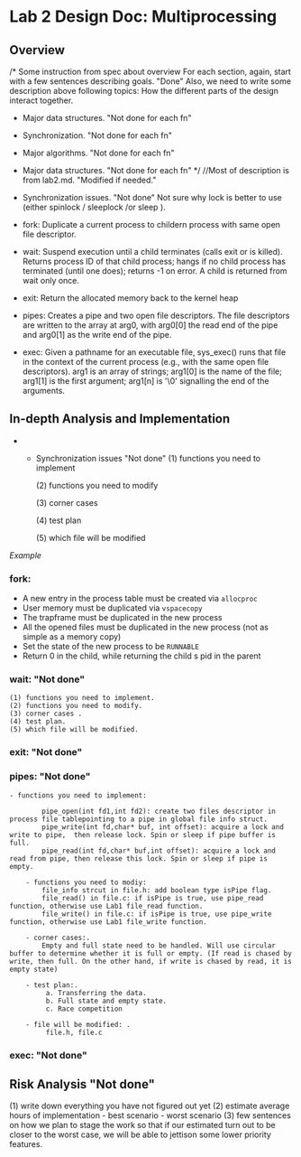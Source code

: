 # Lab 2 Design Doc: Multiprocessing

## Overview
/* Some instruction from spec about overview
For each section, again, start with a few sentences describing goals. "Done"
Also, we need to write some description above following topics:
How the	different parts	of the design interact together.
  - Major data structures. "Not done for each fn"
  - Synchronization.       "Not done for each fn"
  - Major algorithms.      "Not done for each fn"
  - Major data structures. "Not done for each fn"
*/
//Most of description is from lab2.md. "Modified if needed." 

  - Synchronization issues.  "Not done"
          Not sure why lock is better to use (either spinlock / sleeplock /or sleep ).

  - fork: Duplicate a current process to childern process with same open file descriptor.
   
  - wait: Suspend execution until a child terminates (calls exit or is killed). 
          Returns process ID of that child process; hangs if no child process 
          has terminated (until one does); returns -1 on error. 
          A child is returned from wait only once.

  - exit: Return the allocated memory back to the kernel heap
    
  - pipes: Creates a pipe and two open file descriptors. The file descriptors
           are written to the array at arg0, with arg0[0] the read end of the 
           pipe and arg0[1] as the write end of the pipe.

  - exec:  Given a pathname for an executable file, sys_exec() runs that file 
           in the context of the current process (e.g., with the same open file 
           descriptors). arg1 is an array of strings; arg1[0] is the name of the 
           file; arg1[1] is the first argument; arg1[n] is '\0' signalling the
           end of the arguments.


## In-depth Analysis and Implementation

-
  - Synchronization issues  "Not done"
	(1) functions you need to implement

	(2) functions you need to modify

	(3) corner cases 

	(4) test plan

	(5) which file will be modified


*Example* 
### fork: 
- A new entry in the process table must be created via `allocproc`
- User memory must be duplicated via `vspacecopy`
- The trapframe must be duplicated in the new process
- All the opened files must be duplicated in the new process (not as simple as a memory copy)
- Set the state of the new process to be `RUNNABLE`
- Return 0 in the child, while returning the child s pid in the parent
    
### wait: "Not done"
     
	(1) functions you need to implement.
	(2) functions you need to modify.
	(3) corner cases .
	(4) test plan.
	(5) which file will be modified.

### exit: "Not done"

### pipes: "Not done"

	- functions you need to implement:
  
            pipe_open(int fd1,int fd2): create two files descriptor in process file tablepointing to a pipe in global file info struct.
            pipe_write(int fd,char* buf, int offset): acquire a lock and write to pipe,  then release lock. Spin or sleep if pipe buffer is full.
            pipe_read(int fd,char* buf,int offset): acquire a lock and read from pipe, then release this lock. Spin or sleep if pipe is empty. 
        
        - functions you need to modiy:
            file_info strcut in file.h: add boolean type isPipe flag.
            file_read() in file.c: if isPipe is true, use pipe_read function, otherwise use Lab1 file_read function.
            file_write() in file.c: if isPipe is true, use pipe_write function, otherwise use Lab1 file_write function.
        
        - corner cases:.
            Empty and full state need to be handled. Will use circular buffer to determine whether it is full or empty. (If read is chased by write, then full. On the other hand, if write is chased by read, it is empty state)
        
        - test plan:.
             a. Transferring the data.
             b. Full state and empty state.
             c. Race competition
        
        - file will be modified: .
             file.h, file.c
   
### exec: "Not done"

## Risk Analysis "Not done"
(1) write down everything you have not figured out yet
(2) estimate average hours of implementation
    - best scenario
    - worst scenario
(3) few sentences on how we plan to stage the work so that if our estimated turn out to be closer to the worst case, we will be able to jettison some lower priority features. 

